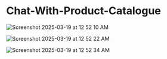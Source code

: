 # Chat-With-Product-Catalogue


![Screenshot 2025-03-19 at 12 52 10 AM](https://github.com/user-attachments/assets/014de91f-1da4-4f8c-951a-963904dd2a12)



![Screenshot 2025-03-19 at 12 52 22 AM](https://github.com/user-attachments/assets/0d0c6f6e-e668-48b2-86d5-6c01cc73489d)



![Screenshot 2025-03-19 at 12 52 34 AM](https://github.com/user-attachments/assets/91f76504-3a8b-41da-b953-3b82a058a934)
